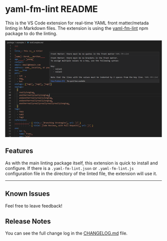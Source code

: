# yaml-fm-lint README

This is the VS Code extension for real-time YAML front matter/metada linting in Markdown files.
The extension is using the [yaml-fm-lint](https://github.com/leneti/yaml-fm-lint) npm package to do the linting.

![Example of poor front matter](images//linter_example.png)

## Features

As with the main linting package itself, this extension is quick to install and configure. If there is a `.yaml-fm-lint.json` or `.yaml-fm-lint.js` configuration file in the directory of the linted file, the extension will use it.

---

## Known Issues

Feel free to leave feedback!

## Release Notes

You can see the full change log in the [CHANGELOG.md](CHANGELOG.md) file.
